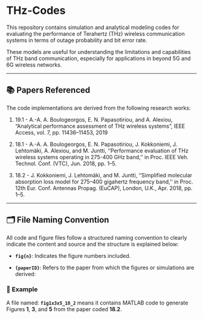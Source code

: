 # THz-Codes

This repository contains simulation and analytical modeling codes for evaluating the performance of Terahertz (THz) wireless communication systems in terms of outage probability and bit error rate.

These models are useful for understanding the limitations and capabilities of THz band communication, especially for applications in beyond 5G and 6G wireless networks.

---

## 📚 Papers Referenced

The code implementations are derived from the following research works:

1. 19.1 - A.-A. A. Boulogeorgos, E. N. Papasotiriou, and A. Alexiou, “Analytical performance assessment of THz wireless systems”, IEEE Access, vol. 7, pp. 11436–11453, 2019

2. 18.1 - A.-A. A. Boulogeorgos, E. N. Papasotiriou, J. Kokkoniemi, J. Lehtomäki, A. Alexiou, and M. Juntti, ‘‘Performance evaluation of THz wireless systems operating in 275-400 GHz band,’’ in Proc. IEEE Veh. Technol. Conf. (VTC), Jun. 2018, pp. 1–5.

3. 18.2 - J. Kokkoniemi, J. Lehtomäki, and M. Juntti, ‘‘Simplified molecular absorption loss model for 275–400 gigahertz frequency band,’’ in Proc. 12th Eur. Conf. Antennas Propag. (EuCAP), London, U.K., Apr. 2018, pp. 1–5.

---

## 🗂 File Naming Convention

All code and figure files follow a structured naming convention to clearly indicate the content and source and the structure is explained below:

- **`fig{n}`**: Indicates the figure numbers included.  

- **`{paperID}`**: Refers to the paper from which the figures or simulations are derived:  

### 📌 Example

A file named: **`fig1x3x5_18_2`** means it contains MATLAB code to generate Figures **1**, **3**, and **5** from the paper coded **18.2**.



